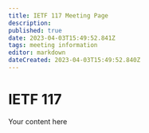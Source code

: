 ```yaml
---
title: IETF 117 Meeting Page
description: 
published: true
date: 2023-04-03T15:49:52.841Z
tags: meeting information
editor: markdown
dateCreated: 2023-04-03T15:49:52.840Z
---
```


# IETF 117
Your content here